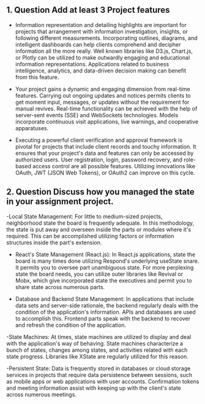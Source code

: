 ## 1. Question Add at least 3 Project features
-  Information representation and detailing highlights are important for projects that arrangement with information investigation, insights, or following different measurements. Incorporating outlines, diagrams, and intelligent dashboards can help clients comprehend and decipher information all the more really. Well known libraries like D3.js, Chart.js, or Plotly can be utilized to make outwardly engaging and educational information representations. Applications related to business intelligence, analytics, and data-driven decision making can benefit from this feature.

-  Your project gains a dynamic and engaging dimension from real-time features. Carrying out ongoing updates and notices permits clients to get moment input, messages, or updates without the requirement for manual revives. Real-time functionality can be achieved with the help of server-sent events (SSE) and WebSockets technologies. Models incorporate continuous visit applications, live warnings, and cooperative apparatuses.


-  Executing a powerful client verification and approval framework is pivotal for projects that include client records and touchy information. It ensures that your project's data and features can only be accessed by authorized users. User registration, login, password recovery, and role-based access control are all possible features. Utilizing innovations like OAuth, JWT (JSON Web Tokens), or OAuth2 can improve on this cycle.
 
## 2. Question Discuss how you managed the state in your assignment project.

-Local State Management:
 For little to medium-sized projects, neighborhood state the board is frequently adequate. In this methodology, the state is put away and overseen inside the parts or modules where it's required. This can be accomplished utilizing factors or information structures inside the part's extension.

 - React's State Management (React.js):
 In React.js applications, state the board is many times done utilizing Respond's underlying useState snare. It permits you to oversee part unambiguous state. For more perplexing state the board needs, you can utilize outer libraries like Revival or Mobx, which give incorporated state the executives and permit you to share state across numerous parts.

 - Database and Backend State Management:
 In applications that include data sets and server-side rationale, the backend regularly deals with the condition of the application's information. APIs and databases are used to accomplish this. Frontend parts speak with the backend to recover and refresh the condition of the application.


-State Machines:
 At times, state machines are utilized to display and deal with the application's way of behaving. State machines characterize a bunch of states, changes among states, and activities related with each state progress. Libraries like XState are regularly utilized for this reason.

 -Persistent State:
 Data is frequently stored in databases or cloud storage services in projects that require data persistence between sessions, such as mobile apps or web applications with user accounts. Confirmation tokens and meeting information assist with keeping up with the client's state across numerous meetings.

 